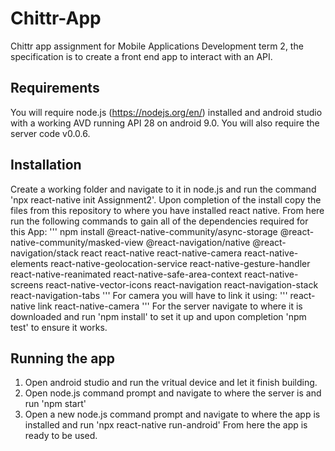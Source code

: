 # Chittr-App
 Chittr app assignment for Mobile Applications Development term 2, the specification is to create a front end app to interact with an API.

 ## Requirements
 You will require node.js (https://nodejs.org/en/) installed and android studio with a working AVD running API 28 on android 9.0.
 You will also require the server code v0.0.6.

 ## Installation
 Create a working folder and navigate to it in node.js and run the command 'npx react-native init Assignment2'.
 Upon completion of the install copy the files from this repository to where you have installed react native.
 From here run the following commands to gain all of the dependencies required for this App:
 '''
 npm install @react-native-community/async-storage @react-native-community/masked-view @react-navigation/native @react-navigation/stack react react-native react-native-camera react-native-elements react-native-geolocation-service react-native-gesture-handler react-native-reanimated react-native-safe-area-context react-native-screens react-native-vector-icons react-navigation react-navigation-stack react-navigation-tabs
 '''
 For camera you will have to link it using:
 '''
 react-native link react-native-camera
 '''
 For the server navigate to where it is downloaded and run 'npm install' to set it up and upon completion 'npm test' to ensure it works.

 ## Running the app
 1. Open android studio and run the vritual device and let it finish building.
 2. Open node.js command prompt and navigate to where the server is and run 'npm start'
 3. Open a new node.js command prompt and navigate to where the app is installed and run 'npx react-native run-android'
 From here the app is ready to be used.
